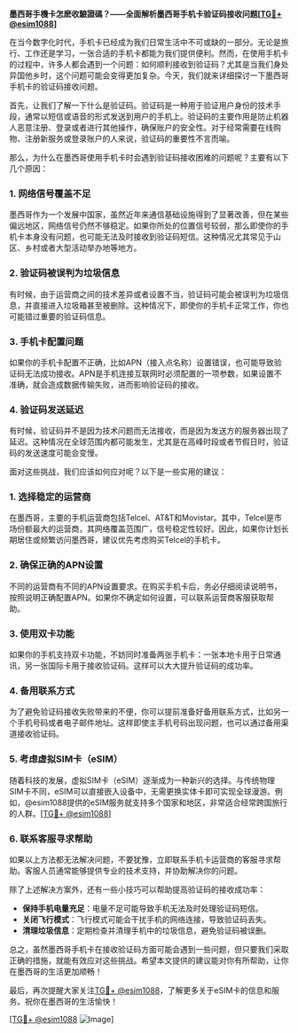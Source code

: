 **墨西哥手機卡怎麽收驗證碼？——全面解析墨西哥手机卡验证码接收问题[[TG💪+ @esim1088](https://t.me/s/esim1088)]**

在当今数字化时代，手机卡已经成为我们日常生活中不可或缺的一部分。无论是旅行、工作还是学习，一张合适的手机卡都能为我们提供便利。然而，在使用手机卡的过程中，许多人都会遇到一个问题：如何顺利接收到验证码？尤其是当我们身处异国他乡时，这个问题可能会变得更加复杂。今天，我们就来详细探讨一下墨西哥手机卡的验证码接收问题。

首先，让我们了解一下什么是验证码。验证码是一种用于验证用户身份的技术手段，通常以短信或语音的形式发送到用户的手机上。验证码的主要作用是防止机器人恶意注册、登录或者进行其他操作，确保账户的安全性。对于经常需要在线购物、注册新服务或登录账户的人来说，验证码的重要性不言而喻。

那么，为什么在墨西哥使用手机卡时会遇到验证码接收困难的问题呢？主要有以下几个原因：

### **1. 网络信号覆盖不足**
墨西哥作为一个发展中国家，虽然近年来通信基础设施得到了显著改善，但在某些偏远地区，网络信号仍然不够稳定。如果你所处的位置信号较弱，那么即使你的手机卡本身没有问题，也可能无法及时接收到验证码短信。这种情况尤其常见于山区、乡村或者大型活动举办地等地方。

### **2. 验证码被误判为垃圾信息**
有时候，由于运营商之间的技术差异或者设置不当，验证码可能会被误判为垃圾信息，并直接进入垃圾箱甚至被删除。这种情况下，即使你的手机卡正常工作，你也可能错过重要的验证码信息。

### **3. 手机卡配置问题**
如果你的手机卡配置不正确，比如APN（接入点名称）设置错误，也可能导致验证码无法成功接收。APN是手机连接互联网时必须配置的一项参数，如果设置不准确，就会造成数据传输失败，进而影响验证码的接收。

### **4. 验证码发送延迟**
有时候，验证码并不是因为技术问题而无法接收，而是因为发送方的服务器出现了延迟。这种情况在全球范围内都可能发生，尤其是在高峰时段或者节假日时，验证码的发送速度可能会变慢。

面对这些挑战，我们应该如何应对呢？以下是一些实用的建议：

### **1. 选择稳定的运营商**
在墨西哥，主要的手机运营商包括Telcel、AT&T和Movistar。其中，Telcel是市场份额最大的运营商，其网络覆盖范围广，信号稳定性较好。因此，如果你计划长期居住或频繁访问墨西哥，建议优先考虑购买Telcel的手机卡。

### **2. 确保正确的APN设置**
不同的运营商有不同的APN设置要求。在购买手机卡后，务必仔细阅读说明书，按照说明正确配置APN。如果你不确定如何设置，可以联系运营商客服获取帮助。

### **3. 使用双卡功能**
如果你的手机支持双卡功能，不妨同时准备两张手机卡：一张本地卡用于日常通讯，另一张国际卡用于接收验证码。这样可以大大提升验证码的成功率。

### **4. 备用联系方式**
为了避免验证码接收失败带来的不便，你可以提前准备好备用联系方式，比如另一个手机号码或者电子邮件地址。这样即使主手机号码出现问题，也可以通过备用渠道接收验证码。

### **5. 考虑虚拟SIM卡（eSIM）**
随着科技的发展，虚拟SIM卡（eSIM）逐渐成为一种新兴的选择。与传统物理SIM卡不同，eSIM可以直接嵌入设备中，无需更换实体卡即可实现全球漫游。例如，@esim1088提供的eSIM服务就支持多个国家和地区，非常适合经常跨国旅行的人群。[[TG💪+ @esim1088](https://t.me/s/esim1088)]

### **6. 联系客服寻求帮助**
如果以上方法都无法解决问题，不要犹豫，立即联系手机卡运营商的客服寻求帮助。客服人员通常能够提供专业的技术支持，并协助解决你的问题。

除了上述解决方案外，还有一些小技巧可以帮助提高验证码的接收成功率：

- **保持手机电量充足**：电量不足可能导致手机无法及时处理验证码短信。
- **关闭飞行模式**：飞行模式可能会干扰手机的网络连接，导致验证码丢失。
- **清理垃圾信息**：定期检查并清理手机中的垃圾信息，避免验证码被误删。

总之，虽然墨西哥手机卡在接收验证码方面可能会遇到一些问题，但只要我们采取正确的措施，就能有效应对这些挑战。希望本文提供的建议能对你有所帮助，让你在墨西哥的生活更加顺畅！

最后，再次提醒大家关注[TG💪+ @esim1088](https://t.me/s/esim1088)，了解更多关于eSIM卡的信息和服务。祝你在墨西哥的生活愉快！

[[TG💪+ @esim1088](https://t.me/s/esim1088) ![Image](https://i.postimg.cc/4NQfJmqS/Snipaste-2025-05-13-00-14-12.png)]